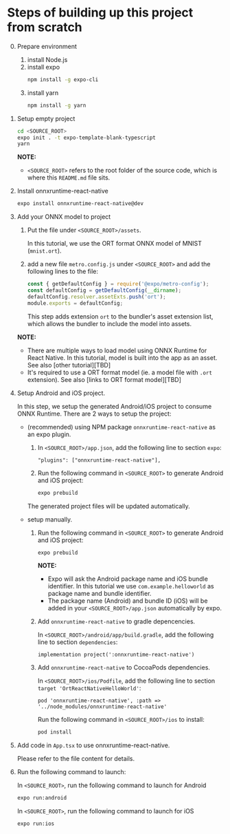 # Steps of building up this project from scratch

0. Prepare environment
    1. install Node.js
    2. install expo
        ```sh
        npm install -g expo-cli
        ```
    3. install yarn
        ```sh
        npm install -g yarn
        ```

1. Setup empty project
   ```sh
   cd <SOURCE_ROOT>
   expo init . -t expo-template-blank-typescript
   yarn
   ```

   **NOTE:**
   - `<SOURCE_ROOT>` refers to the root folder of the source code, which is where this `README.md` file sits.

2. Install onnxruntime-react-native
    ```sh
    expo install onnxruntime-react-native@dev
    ```

3. Add your ONNX model to project

    1. Put the file under `<SOURCE_ROOT>/assets`.
    
       In this tutorial, we use the ORT format ONNX model of MNIST (`mnist.ort`).

    2. add a new file `metro.config.js` under `<SOURCE_ROOT>` and add the following lines to the file:
       ```js
       const { getDefaultConfig } = require('@expo/metro-config');
       const defaultConfig = getDefaultConfig(__dirname);
       defaultConfig.resolver.assetExts.push('ort');
       module.exports = defaultConfig;
       ```

       This step adds extension `ort` to the bundler's asset extension list, which allows the bundler to include the model into assets.

    **NOTE:**
    - There are multiple ways to load model using ONNX Runtime for React Native. In this tutorial, model is built into the app as an asset. See also [other tutorial][TBD]
    - It's required to use a ORT format model (ie. a model file with `.ort` extension). See also [links to ORT format model][TBD]

4. Setup Android and iOS project.

    In this step, we setup the generated Android/iOS project to consume ONNX Runtime. There are 2 ways to setup the project:

    - (recommended) using NPM package `onnxruntime-react-native` as an expo plugin.
        1. In `<SOURCE_ROOT>/app.json`, add the following line to section `expo`:
           ```
           "plugins": ["onnxruntime-react-native"],
           ```
        2. Run the following command in `<SOURCE_ROOT>` to generate Android and iOS project:
            ```sh
            expo prebuild
            ```

        The generated project files will be updated automatically.

    - setup manually.

        1. Run the following command in `<SOURCE_ROOT>` to generate Android and iOS project:
            ```sh
            expo prebuild
            ```

            **NOTE:**
            - Expo will ask the Android package name and iOS bundle identifier. In this tutorial we use `com.example.helloworld` as package name and bundle identifier.
            - The package name (Android) and bundle ID (iOS) will be added in your `<SOURCE_ROOT>/app.json` automatically by expo.

        2. Add `onnxruntime-react-native` to gradle depencencies.

            In `<SOURCE_ROOT>/android/app/build.gradle`, add the following line to section `dependencies`:
            ```
            implementation project(':onnxruntime-react-native')
            ```

        3. Add `onnxruntime-react-native` to CocoaPods dependencies.

            In `<SOURCE_ROOT>/ios/Podfile`, add the following line to section `target 'OrtReactNativeHelloWorld'`:
            ```
            pod 'onnxruntime-react-native', :path => '../node_modules/onnxruntime-react-native'
            ```

            Run the following command in `<SOURCE_ROOT>/ios` to install:
            ```sh
            pod install
            ```

5. Add code in `App.tsx` to use onnxruntime-react-native.

    Please refer to the file content for details.

6. Run the following command to launch:

    In `<SOURCE_ROOT>`, run the following command to launch for Android
    ```sh
    expo run:android
    ```

    In `<SOURCE_ROOT>`, run the following command to launch for iOS
    ```sh
    expo run:ios
    ```

